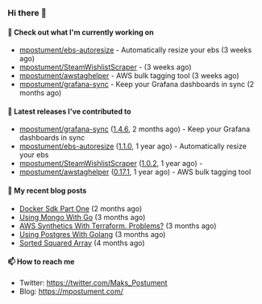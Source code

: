 ### Hi there 👋

#### 👷 Check out what I'm currently working on

- [mpostument/ebs-autoresize](https://github.com/mpostument/ebs-autoresize) - Automatically resize your ebs (3 weeks ago)
- [mpostument/SteamWishlistScraper](https://github.com/mpostument/SteamWishlistScraper) -  (3 weeks ago)
- [mpostument/awstaghelper](https://github.com/mpostument/awstaghelper) - AWS bulk tagging tool (3 weeks ago)
- [mpostument/grafana-sync](https://github.com/mpostument/grafana-sync) - Keep your Grafana dashboards in sync (2 months ago)

#### 🔭 Latest releases I've contributed to

- [mpostument/grafana-sync](https://github.com/mpostument/grafana-sync) ([1.4.6](https://github.com/mpostument/grafana-sync/releases/tag/1.4.6), 2 months ago) - Keep your Grafana dashboards in sync
- [mpostument/ebs-autoresize](https://github.com/mpostument/ebs-autoresize) ([1.1.0](https://github.com/mpostument/ebs-autoresize/releases/tag/1.1.0), 1 year ago) - Automatically resize your ebs
- [mpostument/SteamWishlistScraper](https://github.com/mpostument/SteamWishlistScraper) ([1.0.2](https://github.com/mpostument/SteamWishlistScraper/releases/tag/1.0.2), 1 year ago) - 
- [mpostument/awstaghelper](https://github.com/mpostument/awstaghelper) ([0.17.1](https://github.com/mpostument/awstaghelper/releases/tag/0.17.1), 1 year ago) - AWS bulk tagging tool

#### 📜 My recent blog posts

- [Docker Sdk Part One](https://mpostument.com/2022/03/22/docker-sdk-part-one/) (2 months ago)
- [Using Mongo With Go](https://mpostument.com/2022/03/15/using-mongo-with-go/) (3 months ago)
- [AWS Synthetics With Terraform. Problems?](https://mpostument.com/2022/03/08/aws-synthetics-with-terraform/) (3 months ago)
- [Using Postgres With Golang](https://mpostument.com/2022/02/20/using-postgres-with-go/) (3 months ago)
- [Sorted Squared Array](https://mpostument.com/2022/02/14/sorted-squared-array/) (4 months ago)

#### 📫 How to reach me

- Twitter: https://twitter.com/Maks_Postument
- Blog: https://mpostument.com/
